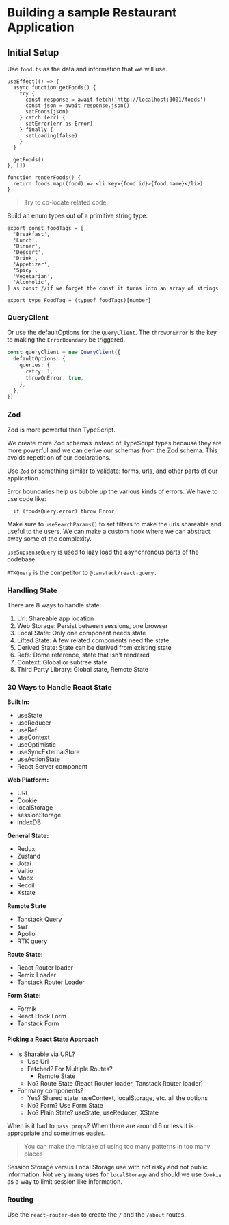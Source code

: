 # Building a sample Restaurant Application

## Initial Setup

Use `food.ts` as the data and information that we will use.

```tsx
useEffect(() => {
  async function getFoods() {
    try {
      const response = await fetch('http://localhost:3001/foods')
      const json = await response.json()
      setFoods(json)
    } catch (err) {
      setError(err as Error)
    } finally {
      setLoading(false)
    }
  }

  getFoods()
}, [])
```

```tsx
function renderFoods() {
  return foods.map((food) => <li key={food.id}>{food.name}</li>)
}
```

> Try to co-locate related code.

Build an enum types out of a primitive string type.

```tsx
export const foodTags = [
  'Breakfast',
  'Lunch',
  'Dinner',
  'Dessert',
  'Drink',
  'Appetizer',
  'Spicy',
  'Vegetarian',
  'Alcoholic',
] as const //if we forget the const it turns into an array of strings

export type FoodTag = (typeof foodTags)[number]
```

### QueryClient

Or use the defaultOptions for the `QueryClient`. The `throwOnError` is the key to making the `ErrorBoundary` be
triggered.

```ts
const queryClient = new QueryClient({
  defaultOptions: {
    queries: {
      retry: 1,
      throwOnError: true,
    },
  },
})
```

### Zod

Zod is more powerful than TypeScript.

We create more Zod schemas instead of TypeScript types because they are more powerful and we can derive our schemas from
the Zod schema. This avoids repetition of our declarations.

Use `Zod` or something similar to validate: forms, urls, and other parts of our application.

Error boundaries help us bubble up the various kinds of errors. We have to use code like:

```tsx
  if (foodsQuery.error) throw Error
```

Make sure to `useSearchParams()` to set filters to make the urls shareable and useful to the users. We can make a custom
hook where we can abstract away some of the complexity.

`useSupsenseQuery` is used to lazy load the asynchronous parts of the codebase.

`RTKQuery` is the competitor to `@tanstack/react-query.`

### Handling State

There are 8 ways to handle state:

1. Url: Shareable app location
2. Web Storage: Persist between sessions, one browser
3. Local State: Only one component needs state
4. Lifted State: A few related components need the state
5. Derived State: State can be derived from existing state
6. Refs: Dome reference, state that isn't rendered
7. Context: Global or subtree state
8. Third Party Library: Global state, Remote State

### 30 Ways to Handle React State

**Built In:**

- useState
- useReducer
- useRef
- useContext
- useOptimistic
- useSyncExternalStore
- useActionState
- React Server component

**Web Platform:**

- URL
- Cookie
- localStorage
- sessionStorage
- indexDB

**General State:**

- Redux
- Zustand
- Jotai
- Valtio
- Mobx
- Recoil
- Xstate

**Remote State**

- Tanstack Query
- swr
- Apollo
- RTK query

**Route State:**

- React Router loader
- Remix Loader
- Tanstack Router Loader

**Form State:**

- Formik
- React Hook Form
- Tanstack Form

#### Picking a React State Approach

- Is Sharable via URL?
  - Use Url
  - Fetched? For Multiple Routes?
    - Remote State
  - No? Route State (React Router loader, Tanstack Router loader)
- For many components?
  - Yes? Shared state, useContext, localStorage, etc. all the options
  - No? Form? Use Form State
  - No? Plain State? useState, useReducer, XState

When is it bad to `pass props`? When there are around 6 or less it is appropriate and sometimes easier.


> You can make the mistake of using too many patterns in too many places

Session Storage versus Local Storage use with not risky and not public information. Not very many uses for
`localStorage` and should we use `Cookie` as a way to limit session like information.

### Routing

Use the `react-router-dom` to create the `/` and the `/about` routes.

